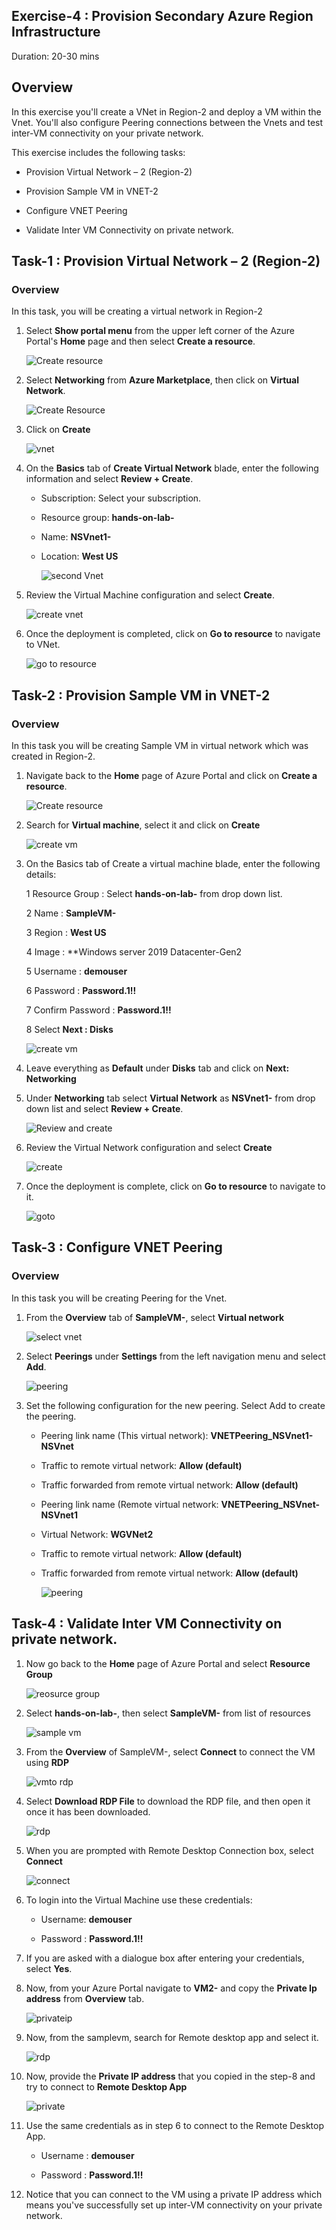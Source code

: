  ## Exercise-4 : 	Provision Secondary Azure Region Infrastructure 
 
 Duration: 20-30 mins
 
 ## Overview
 
 In this exercise you'll create a VNet in Region-2 and deploy a VM within the Vnet. You'll also configure Peering connections between the Vnets and test inter-VM connectivity on your private network.
 
 This exercise includes the following tasks:
 
* 	Provision Virtual Network – 2 (Region-2)

*	Provision Sample VM in VNET-2

*	Configure VNET Peering

*	Validate Inter VM Connectivity on private network. 


## Task-1 : Provision Virtual Network – 2 (Region-2)

### Overview

In this task, you will be creating a virtual network in Region-2 

1. Select **Show portal menu** from the upper left corner of the Azure Portal's **Home** page and then select **Create a resource**.

    ![Create resource](https://github.com/Divyasri199/AIW-Azure-Network-Solutions/blob/prod/media/createres.png?raw=true)
    
2. Select **Networking** from **Azure Marketplace**, then click on **Virtual Network**.

      ![Create Resource](https://user-images.githubusercontent.com/83349577/131707021-540299f2-c399-4e82-b2b5-0eaedd86925e.png)
      
3. Click on **Create**

      ![vnet](https://github.com/Divyasri199/AIW-Azure-Network-Solutions/blob/prod/media/Vnet.png?raw=true)
      
3. On the **Basics** tab of **Create Virtual Network** blade, enter the following information and select **Review + Create**.

     - Subscription: Select your subscription.

     - Resource group: **hands-on-lab-<inject key="DeploymentID" enableCopy="false"/>**

     - Name: **NSVnet1-<inject key="DeploymentID" enableCopy="true"/>**

     - Location: **West US**

       ![second Vnet](https://github.com/Divyasri199/AIW-Azure-Network-Solutions/blob/prod/media/cretaevnet.png?raw=true)
       
4. Review the Virtual Machine configuration and select **Create**.

     ![create vnet](https://github.com/Divyasri199/AIW-Azure-Network-Solutions/blob/prod/media/createVnet2.png?raw=true)
     
5. Once the deployment is completed, click on **Go to resource** to navigate to VNet.

     ![go to resource](https://github.com/Divyasri199/AIW-Azure-Network-Solutions/blob/prod/media/createvnet2.1.png?raw=true)


## Task-2 : 	Provision Sample VM in VNET-2

### Overview 

In this task you will be creating Sample VM in virtual network which was created in Region-2.

1. Navigate back to the **Home** page of Azure Portal and click on **Create a resource**.

     ![Create resource](https://github.com/Divyasri199/AIW-Azure-Network-Solutions/blob/prod/media/createresou.png?raw=true)
     
2. Search for **Virtual machine**, select it and click on **Create**

     ![create vm](https://github.com/Divyasri199/AIW-Azure-Network-Solutions/blob/prod/media/createVM.png?raw=true)
     
3.  On the Basics tab of Create a virtual machine blade, enter the following details:

     1 Resource Group : Select **hands-on-lab-<inject key="DeploymentID" enableCopy="false"/>** from drop down list.
     
     2 Name : **SampleVM-<inject key="DeploymentID" enableCopy="true"/>**
     
     3 Region : **West US**
     
     4 Image : **Windows server 2019 Datacenter-Gen2
     
     5 Username : **demouser**
     
     6 Password : **Password.1!!**
     
     7 Confirm Password : **Password.1!!**
     
     8 Select **Next : Disks**
     
      ![create vm](https://github.com/Divyasri199/AIW-Azure-Network-Solutions/blob/prod/media/createVM1.png?raw=true)
      
4. Leave everything as **Default** under **Disks** tab and  click on  **Next: Networking**
	

5. Under **Networking** tab select **Virtual Network** as **NSVnet1-<inject key="DeploymentID" enableCopy="false"/>** from drop down list and select **Review + Create**.

     ![Review and create](https://github.com/Divyasri199/AIW-Azure-Network-Solutions/blob/prod/media/createVM3.png?raw=true)
     
6. Review the Virtual Network configuration and select **Create**

     ![create](https://github.com/Divyasri199/AIW-Azure-Network-Solutions/blob/prod/media/createSamplevm.png?raw=true)

7. Once the deployment is complete, click on **Go to resource** to navigate to it.

     ![goto](https://github.com/Divyasri199/AIW-Azure-Network-Solutions/blob/prod/media/sampleVMgoto.png?raw=true)


## Task-3 : Configure VNET Peering

### Overview

In this task you will be creating Peering for the Vnet.

1. From the **Overview** tab of **SampleVM-<inject key="DeploymentID" enableCopy="false"/>**, select **Virtual network**

     ![select vnet](https://user-images.githubusercontent.com/83349577/131581610-832f3bc9-8ade-41e7-ba32-c164739b055b.png)
   
2. Select **Peerings** under **Settings** from the left navigation menu and select **Add**.

     ![peering](https://github.com/Divyasri199/AIW-Azure-Network-Solutions/blob/prod/media/peerin3.png?raw=true)
     
3. Set the following configuration for the new peering. Select Add to create the peering.

    - Peering link name (This virtual network): **VNETPeering_NSVnet1-NSVnet**

    - Traffic to remote virtual network: **Allow (default)**

    - Traffic forwarded from remote virtual network: **Allow (default)**

    - Peering link name (Remote virtual network: **VNETPeering_NSVnet-NSVnet1**

    - Virtual Network: **WGVNet2**

    - Traffic to remote virtual network: **Allow (default)**

    - Traffic forwarded from remote virtual network: **Allow (default)**

       ![peering](https://github.com/Divyasri199/AIW-Azure-Network-Solutions/blob/prod/media/peering1.png?raw=true)



## Task-4 : Validate Inter VM Connectivity on private network. 

1. Now go back to the **Home** page of Azure Portal and select **Resource Group**

     ![reosurce group](https://github.com/Divyasri199/AIW-Azure-Network-Solutions/blob/prod/media/resourcegroup.png?raw=true)
     
2. Select **hands-on-lab-<inject key="DeploymentID" enableCopy="false"/>**, then select **SampleVM-<inject key="DeploymentID" enableCopy="false"/>** from list of resources

   ![sample vm](https://github.com/Divyasri199/AIW-Azure-Network-Solutions/blob/prod/media/samplevm.png?raw=true)
   
3. From the **Overview** of SampleVM-<inject key="DeploymentID" enableCopy="false"/>, select **Connect** to connect the VM using **RDP**

     ![vmto rdp](https://github.com/Divyasri199/AIW-Azure-Network-Solutions/blob/prod/media/connectvm.png?raw=true)
     
4. Select **Download RDP File** to download the RDP file, and then open it once it has been downloaded.

     ![rdp](https://github.com/Divyasri199/AIW-Azure-Network-Solutions/blob/prod/media/download%20rdp.png?raw=true)
     
5. When you are prompted with Remote Desktop Connection box, select **Connect**

     ![connect](https://github.com/Divyasri199/AIW-Azure-Network-Solutions/blob/prod/media/connect.png?raw=true)
     
6. To login into the Virtual Machine use these credentials:

     - Username: **demouser**

     - Password : **Password.1!!**

7. If you are asked with a dialogue box after entering your credentials, select **Yes**.

8. Now, from your Azure Portal navigate to **VM2-<inject key="DeploymentID" enableCopy="false"/>** and copy the **Private Ip address** from **Overview** tab.

     ![privateip](https://github.com/Divyasri199/AIW-Azure-Network-Solutions/blob/prod/media/privateip1.png?raw=true)
     
9. Now, from the samplevm, search for Remote desktop app and select it.

     ![rdp](https://github.com/Divyasri199/AIW-Azure-Network-Solutions/blob/prod/media/rdpconnection.png?raw=true)
 
10. Now, provide the **Private IP address** that you copied in the step-8 and try to connect to **Remote Desktop App**

     ![private](https://github.com/Divyasri199/AIW-Azure-Network-Solutions/blob/prod/media/rdp12.png?raw=true)
     
11. Use the same credentials as in step 6 to connect to the Remote Desktop App.

     - Username : **demouser**

     - Password : **Password.1!!**

12.  Notice that you can connect to the VM using a private IP address which means you've successfully set up inter-VM connectivity on your private network.
